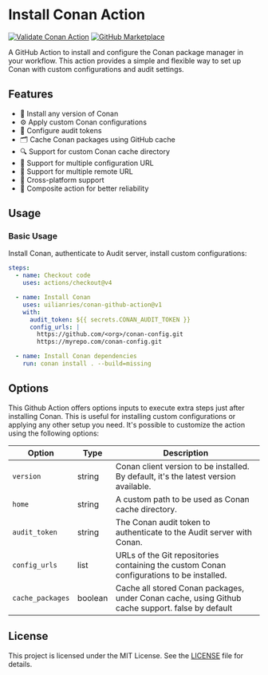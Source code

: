 # Install Conan Action

[![Validate Conan Action](https://github.com/uilianries/conan-github-action/actions/workflows/ci.yml/badge.svg?branch=master)](https://github.com/uilianries/conan-github-action/actions/workflows/ci.yml)
[![GitHub Marketplace](https://img.shields.io/badge/Marketplace-Conan%20Package%20Manager-blue.svg?colorA=24292e&colorB=0366d6&style=flat&longCache=true&logo=github)](https://github.com/marketplace/actions/conan-io-github-action)


A GitHub Action to install and configure the Conan package manager in your workflow.
This action provides a simple and flexible way to set up Conan with custom configurations and audit settings.

## Features

- 🚀 Install any version of Conan
- ⚙️ Apply custom Conan configurations
- 🔐 Configure audit tokens
- 🗂️ Cache Conan packages using GitHub cache
- 🔍 Support for custom Conan cache directory
- 🔗 Support for multiple configuration URL
- 🧩 Support for multiple remote URL
- 💪 Cross-platform support
- 🔄 Composite action for better reliability

## Usage

### Basic Usage

Install Conan, authenticate to Audit server, install custom configurations:

```yaml
steps:
  - name: Checkout code
    uses: actions/checkout@v4

  - name: Install Conan
    uses: uilianries/conan-github-action@v1
    with:
      audit_token: ${{ secrets.CONAN_AUDIT_TOKEN }}
      config_urls: |
        https://github.com/<org>/conan-config.git
        https://myrepo.com/conan-config.git

  - name: Install Conan dependencies
    run: conan install . --build=missing
```

## Options

This Github Action offers options inputs to execute extra steps just after installing Conan.
This is useful for installing custom configurations or applying any other setup you need.
It's possible to customize the action using the following options:

| Option           | Type    | Description                                                                                      |
|------------------|---------|--------------------------------------------------------------------------------------------------|
| `version`        | string  | Conan client version to be installed. By default, it's the latest version available.             |
| `home`           | string  | A custom path to be used as Conan cache directory.                                               |
| `audit_token`    | string  | The Conan audit token to authenticate to the Audit server with Conan.                            |
| `config_urls`    | list    | URLs of the Git repositories containing the custom Conan configurations to be installed.         |
| `cache_packages` | boolean | Cache all stored Conan packages, under Conan cache, using Github cache support. false by default |


## License

This project is licensed under the MIT License. See the [LICENSE](LICENSE.md) file for details.
